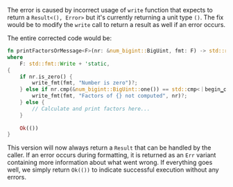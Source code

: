 The error is caused by incorrect usage of `write` function that expects to return a `Result<(), Error>` but it's currently returning a unit type `()`. The fix would be to modify the `write` call to return a result as well if an error occurs.

The entire corrected code would be: 

```rust
fn printFactorsOrMessage<F>(nr: &num_bigint::BigUint, fmt: F) -> std::result::Result<(), Box<dyn std::error::Error>>
where
    F: std::fmt::Write + 'static,
{
    if nr.is_zero() {
        write_fmt(fmt, "Number is zero")?;
    } else if nr.cmp(&num_bigint::BigUint::one()) == std::cmp<｜begin▁of▁sentence｜>Ordering::Less {
        write_fmt(fmt, "Factors of {} not computed", nr)?;
    } else {
        // Calculate and print factors here... 
    }
    
    Ok(())
}
```
This version will now always return a `Result` that can be handled by the caller. If an error occurs during formatting, it is returned as an `Err` variant containing more information about what went wrong. If everything goes well, we simply return `Ok(())` to indicate successful execution without any errors.

